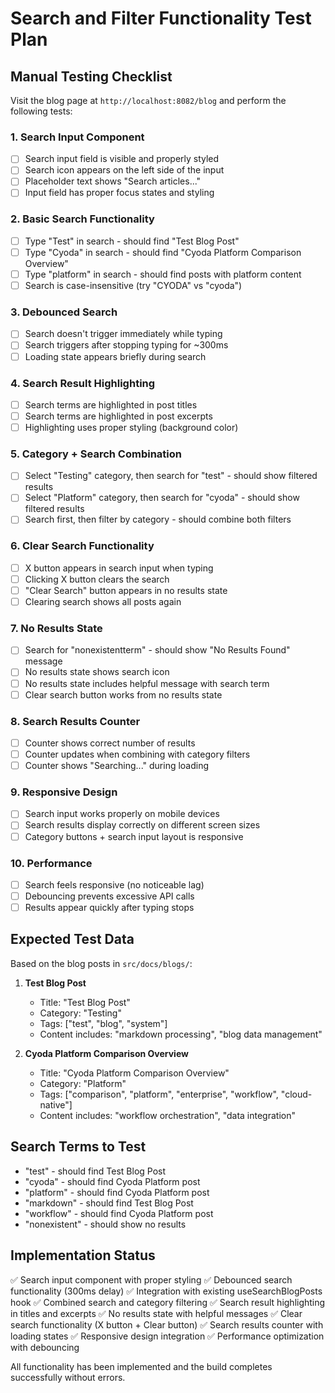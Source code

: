 # Search and Filter Functionality Test Plan

## Manual Testing Checklist

Visit the blog page at `http://localhost:8082/blog` and perform the following tests:

### 1. Search Input Component
- [ ] Search input field is visible and properly styled
- [ ] Search icon appears on the left side of the input
- [ ] Placeholder text shows "Search articles..."
- [ ] Input field has proper focus states and styling

### 2. Basic Search Functionality
- [ ] Type "Test" in search - should find "Test Blog Post"
- [ ] Type "Cyoda" in search - should find "Cyoda Platform Comparison Overview"
- [ ] Type "platform" in search - should find posts with platform content
- [ ] Search is case-insensitive (try "CYODA" vs "cyoda")

### 3. Debounced Search
- [ ] Search doesn't trigger immediately while typing
- [ ] Search triggers after stopping typing for ~300ms
- [ ] Loading state appears briefly during search

### 4. Search Result Highlighting
- [ ] Search terms are highlighted in post titles
- [ ] Search terms are highlighted in post excerpts
- [ ] Highlighting uses proper styling (background color)

### 5. Category + Search Combination
- [ ] Select "Testing" category, then search for "test" - should show filtered results
- [ ] Select "Platform" category, then search for "cyoda" - should show filtered results
- [ ] Search first, then filter by category - should combine both filters

### 6. Clear Search Functionality
- [ ] X button appears in search input when typing
- [ ] Clicking X button clears the search
- [ ] "Clear Search" button appears in no results state
- [ ] Clearing search shows all posts again

### 7. No Results State
- [ ] Search for "nonexistentterm" - should show "No Results Found" message
- [ ] No results state shows search icon
- [ ] No results state includes helpful message with search term
- [ ] Clear search button works from no results state

### 8. Search Results Counter
- [ ] Counter shows correct number of results
- [ ] Counter updates when combining with category filters
- [ ] Counter shows "Searching..." during loading

### 9. Responsive Design
- [ ] Search input works properly on mobile devices
- [ ] Search results display correctly on different screen sizes
- [ ] Category buttons + search input layout is responsive

### 10. Performance
- [ ] Search feels responsive (no noticeable lag)
- [ ] Debouncing prevents excessive API calls
- [ ] Results appear quickly after typing stops

## Expected Test Data

Based on the blog posts in `src/docs/blogs/`:

1. **Test Blog Post**
   - Title: "Test Blog Post"
   - Category: "Testing"
   - Tags: ["test", "blog", "system"]
   - Content includes: "markdown processing", "blog data management"

2. **Cyoda Platform Comparison Overview**
   - Title: "Cyoda Platform Comparison Overview"
   - Category: "Platform"
   - Tags: ["comparison", "platform", "enterprise", "workflow", "cloud-native"]
   - Content includes: "workflow orchestration", "data integration"

## Search Terms to Test

- "test" - should find Test Blog Post
- "cyoda" - should find Cyoda Platform post
- "platform" - should find Cyoda Platform post
- "markdown" - should find Test Blog Post
- "workflow" - should find Cyoda Platform post
- "nonexistent" - should show no results

## Implementation Status

✅ Search input component with proper styling
✅ Debounced search functionality (300ms delay)
✅ Integration with existing useSearchBlogPosts hook
✅ Combined search and category filtering
✅ Search result highlighting in titles and excerpts
✅ No results state with helpful messages
✅ Clear search functionality (X button + Clear button)
✅ Search results counter with loading states
✅ Responsive design integration
✅ Performance optimization with debouncing

All functionality has been implemented and the build completes successfully without errors.
